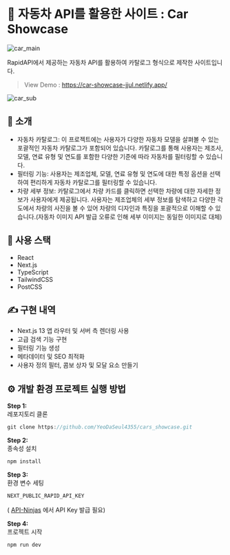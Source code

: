 # 🚗 자동차 API를 활용한 사이트 : Car Showcase

![car_main](https://github.com/YeoDaSeul4355/car_showcase/assets/125419623/f04bdcf0-2009-40f7-9b0d-cd31c693e941)


RapidAPI에서 제공하는 자동차 API를 활용하여 카탈로그 형식으로 제작한 사이트입니다.
> View Demo : <a href="https://car-showcase-jjul.netlify.app/" target=_blank>https://car-showcase-jjul.netlify.app/</a>

![car_sub](https://github.com/YeoDaSeul4355/car_showcase/assets/125419623/5ccee91d-88a0-466f-8a9a-692f40892deb)

## 👋 소개
* 자동차 카탈로그: 이 프로젝트에는 사용자가 다양한 자동차 모델을 살펴볼 수 있는 포괄적인 자동차 카탈로그가 포함되어 있습니다. 카탈로그를 통해 사용자는 제조사, 모델, 연료 유형 및 연도를 포함한 다양한 기준에 따라 자동차를 필터링할 수 있습니다.
* 필터링 기능: 사용자는 제조업체, 모델, 연료 유형 및 연도에 대한 특정 옵션을 선택하여 편리하게 자동차 카탈로그를 필터링할 수 있습니다.
* 차량 세부 정보: 카탈로그에서 차량 카드를 클릭하면 선택한 차량에 대한 자세한 정보가 사용자에게 제공됩니다. 사용자는 제조업체의 세부 정보를 탐색하고 다양한 각도에서 차량의 사진을 볼 수 있어 차량의 디자인과 특징을 포괄적으로 이해할 수 있습니다.(자동차 이미지 API 발급 오류로 인해 세부 이미지는 동일한 이미지로 대체)

## 🔧 사용 스택 
* React
* Next.js
* TypeScript
* TailwindCSS
* PostCSS

## ✍️ 구현 내역
* Next.js 13 앱 라우터 및 서버 측 렌더링 사용
* 고급 검색 기능 구현
* 필터링 기능 생성
* 메타데이터 및 SEO 최적화
* 사용자 정의 필터, 콤보 상자 및 모달 요소 만들기

## ⚙️ 개발 환경 프로젝트 실행 방법

<b>Step 1: </b><br>
레포지토리 클론

```c
git clone https://github.com/YeoDaSeul4355/cars_showcase.git
```

<b>Step 2: </b><br>
종속성 설치

```c
npm install
```

<b>Step 3: </b><br>
환경 변수 세팅

```c
NEXT_PUBLIC_RAPID_API_KEY
```
( <a href="https://api-ninjas.com/api/cars">API-Ninjas</a> 에서 API Key 발급 필요)

<b>Step 4: </b><br>
프로젝트 시작

```c
npm run dev
```
